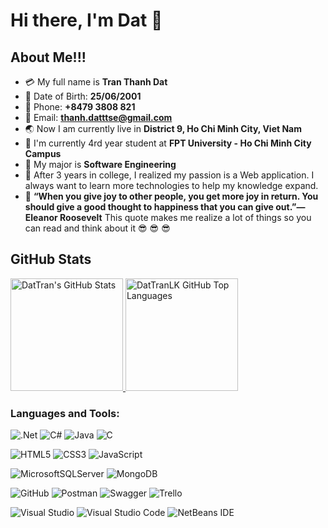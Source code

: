 # Hi there, I'm Dat 👋 




## About Me!!!

- :credit_card: My full name is **Tran Thanh Dat**
- :date: Date of Birth: **25/06/2001**
- :iphone: Phone: **+8479 3808 821**
- :email: Email: **thanh.datttse@gmail.com**
- :earth_asia: Now I am currently live in **District 9, Ho Chi Minh City, Viet Nam**
- :school: I'm currently 4rd year student at **FPT University - Ho Chi Minh City Campus**
- :notebook_with_decorative_cover: My major is **Software Engineering**
- :dart: After 3 years in college, I realized my passion is a Web application. I always want to learn more technologies to help my knowledge expand.
- :thinking: **“When you give joy to other people, you get more joy in return. You should give a good thought to happiness that you can give out.”— Eleanor Roosevelt** This quote makes me realize a lot of things so you can read and think about it :sunglasses: :sunglasses: :sunglasses:

## GitHub Stats
<a href="https://github.com/DatTranLK">
    <img height="180em" src="https://github-readme-stats.vercel.app/api?username=DatTranLK&show_icons=true&theme=shades-of-purple&count_private=true" alt="DatTran's GitHub Stats" />
    <img height="180em" src="https://github-readme-stats.vercel.app/api/top-langs/?username=DatTranLK&theme=shades-of-purple&layout=compact" 
    alt="DatTranLK GitHub Top Languages" />
</a>

### Languages and Tools:
![.Net](https://img.shields.io/badge/.NET-5C2D91?style=for-the-badge&logo=.net&logoColor=white)
![C#](https://img.shields.io/badge/c%23-%23239120.svg?style=for-the-badge&logo=c-sharp&logoColor=white)
![Java](https://img.shields.io/badge/java-%23ED8B00.svg?style=for-the-badge&logo=java&logoColor=white)
![C](https://img.shields.io/badge/c-%2300599C.svg?style=for-the-badge&logo=c&logoColor=white)
<br />

![HTML5](https://img.shields.io/badge/html5-%23E34F26.svg?style=for-the-badge&logo=html5&logoColor=white)
![CSS3](https://img.shields.io/badge/css3-%231572B6.svg?style=for-the-badge&logo=css3&logoColor=white)
![JavaScript](https://img.shields.io/badge/javascript-%23323330.svg?style=for-the-badge&logo=javascript&logoColor=%23F7DF1E)
<br />

![MicrosoftSQLServer](https://img.shields.io/badge/Microsoft%20SQL%20Sever-CC2927?style=for-the-badge&logo=microsoft%20sql%20server&logoColor=white)
![MongoDB](https://img.shields.io/badge/MongoDB-%234ea94b.svg?style=for-the-badge&logo=mongodb&logoColor=white)
<br />

![GitHub](https://img.shields.io/badge/github-%23121011.svg?style=for-the-badge&logo=github&logoColor=white)
![Postman](https://img.shields.io/badge/Postman-FF6C37?style=for-the-badge&logo=postman&logoColor=white)
![Swagger](https://img.shields.io/badge/-Swagger-%23Clojure?style=for-the-badge&logo=swagger&logoColor=white)
![Trello](https://img.shields.io/badge/Trello-%23026AA7.svg?style=for-the-badge&logo=Trello&logoColor=white)
<br />

![Visual Studio](https://img.shields.io/badge/Visual%20Studio-5C2D91.svg?style=for-the-badge&logo=visual-studio&logoColor=white)
![Visual Studio Code](https://img.shields.io/badge/Visual%20Studio%20Code-0078d7.svg?style=for-the-badge&logo=visual-studio-code&logoColor=white)
![NetBeans IDE](https://img.shields.io/badge/NetBeansIDE-1B6AC6.svg?style=for-the-badge&logo=apache-netbeans-ide&logoColor=white)
